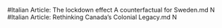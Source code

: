 #Italian
Article: The lockdown effect A counterfactual for Sweden.md N
#Italian
Article: Rethinking Canada’s Colonial Legacy.md N

